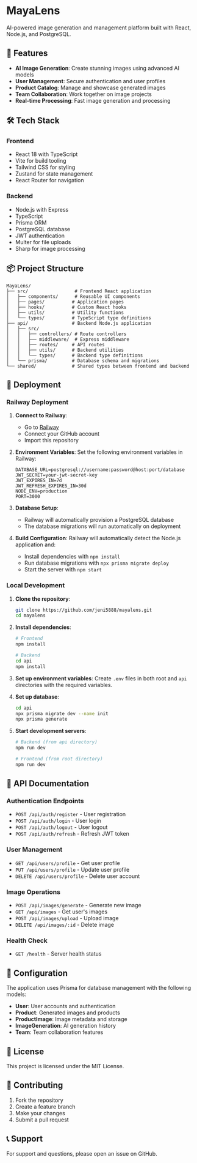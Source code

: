 # MayaLens

AI-powered image generation and management platform built with React, Node.js, and PostgreSQL.

## 🚀 Features

- **AI Image Generation**: Create stunning images using advanced AI models
- **User Management**: Secure authentication and user profiles
- **Product Catalog**: Manage and showcase generated images
- **Team Collaboration**: Work together on image projects
- **Real-time Processing**: Fast image generation and processing

## 🛠️ Tech Stack

### Frontend
- React 18 with TypeScript
- Vite for build tooling
- Tailwind CSS for styling
- Zustand for state management
- React Router for navigation

### Backend
- Node.js with Express
- TypeScript
- Prisma ORM
- PostgreSQL database
- JWT authentication
- Multer for file uploads
- Sharp for image processing

## 📦 Project Structure

```
MayaLens/
├── src/                 # Frontend React application
│   ├── components/      # Reusable UI components
│   ├── pages/          # Application pages
│   ├── hooks/          # Custom React hooks
│   ├── utils/          # Utility functions
│   └── types/          # TypeScript type definitions
├── api/                # Backend Node.js application
│   ├── src/
│   │   ├── controllers/ # Route controllers
│   │   ├── middleware/  # Express middleware
│   │   ├── routes/     # API routes
│   │   ├── utils/      # Backend utilities
│   │   └── types/      # Backend type definitions
│   └── prisma/         # Database schema and migrations
└── shared/             # Shared types between frontend and backend
```

## 🚀 Deployment

### Railway Deployment

1. **Connect to Railway**:
   - Go to [Railway](https://railway.app)
   - Connect your GitHub account
   - Import this repository

2. **Environment Variables**:
   Set the following environment variables in Railway:
   ```
   DATABASE_URL=postgresql://username:password@host:port/database
   JWT_SECRET=your-jwt-secret-key
   JWT_EXPIRES_IN=7d
   JWT_REFRESH_EXPIRES_IN=30d
   NODE_ENV=production
   PORT=3000
   ```

3. **Database Setup**:
   - Railway will automatically provision a PostgreSQL database
   - The database migrations will run automatically on deployment

4. **Build Configuration**:
   Railway will automatically detect the Node.js application and:
   - Install dependencies with `npm install`
   - Run database migrations with `npx prisma migrate deploy`
   - Start the server with `npm start`

### Local Development

1. **Clone the repository**:
   ```bash
   git clone https://github.com/jeni5888/mayalens.git
   cd mayalens
   ```

2. **Install dependencies**:
   ```bash
   # Frontend
   npm install
   
   # Backend
   cd api
   npm install
   ```

3. **Set up environment variables**:
   Create `.env` files in both root and `api` directories with the required variables.

4. **Set up database**:
   ```bash
   cd api
   npx prisma migrate dev --name init
   npx prisma generate
   ```

5. **Start development servers**:
   ```bash
   # Backend (from api directory)
   npm run dev
   
   # Frontend (from root directory)
   npm run dev
   ```

## 📝 API Documentation

### Authentication Endpoints
- `POST /api/auth/register` - User registration
- `POST /api/auth/login` - User login
- `POST /api/auth/logout` - User logout
- `POST /api/auth/refresh` - Refresh JWT token

### User Management
- `GET /api/users/profile` - Get user profile
- `PUT /api/users/profile` - Update user profile
- `DELETE /api/users/profile` - Delete user account

### Image Operations
- `POST /api/images/generate` - Generate new image
- `GET /api/images` - Get user's images
- `POST /api/images/upload` - Upload image
- `DELETE /api/images/:id` - Delete image

### Health Check
- `GET /health` - Server health status

## 🔧 Configuration

The application uses Prisma for database management with the following models:
- **User**: User accounts and authentication
- **Product**: Generated images and products
- **ProductImage**: Image metadata and storage
- **ImageGeneration**: AI generation history
- **Team**: Team collaboration features

## 📄 License

This project is licensed under the MIT License.

## 🤝 Contributing

1. Fork the repository
2. Create a feature branch
3. Make your changes
4. Submit a pull request

## 📞 Support

For support and questions, please open an issue on GitHub.
